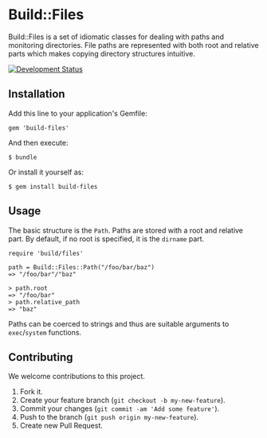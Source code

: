 # Build::Files

Build::Files is a set of idiomatic classes for dealing with paths and monitoring directories. File paths are represented with both root and relative parts which makes copying directory structures intuitive.

[![Development Status](https://github.com/ioquatix/build-files/workflows/Test/badge.svg)](https://github.com/ioquatix/build-files/actions?workflow=Test)

## Installation

Add this line to your application's Gemfile:

    gem 'build-files'

And then execute:

    $ bundle

Or install it yourself as:

    $ gem install build-files

## Usage

The basic structure is the `Path`. Paths are stored with a root and relative part. By default, if no root is specified, it is the `dirname` part.

    require 'build/files'
    
    path = Build::Files::Path("/foo/bar/baz")
    => "/foo/bar"/"baz"
    
    > path.root
    => "/foo/bar"
    > path.relative_path
    => "baz"

Paths can be coerced to strings and thus are suitable arguments to `exec`/`system` functions.

## Contributing

We welcome contributions to this project.

1.  Fork it.
2.  Create your feature branch (`git checkout -b my-new-feature`).
3.  Commit your changes (`git commit -am 'Add some feature'`).
4.  Push to the branch (`git push origin my-new-feature`).
5.  Create new Pull Request.
